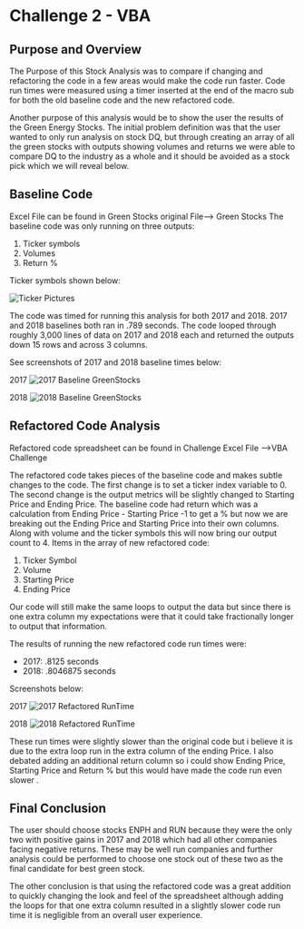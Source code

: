 ﻿
# Challenge 2 - VBA 



## Purpose and Overview

The Purpose of this Stock Analysis was to compare if changing and refactoring the code in a few areas would make the code run faster.  Code run times were measured using a timer inserted at the end of the macro sub for both the old baseline code and the new refactored code. 

Another purpose of this analysis would be to show the user the results of the Green Energy Stocks.  The initial problem definition was that the user wanted to only run analysis on stock DQ, but through creating an array of all the green stocks with outputs showing volumes and returns we were able to compare DQ to the industry as a whole and it should be avoided as a stock pick which we will reveal below. 

## Baseline Code
Excel File can be found in Green Stocks original File--> Green Stocks 
 The baseline code was only running on three outputs: 
 

 1. Ticker symbols
 2. Volumes
 3. Return %

Ticker symbols shown below:

![Ticker Pictures](https://user-images.githubusercontent.com/104876690/175838660-e3185c8f-0457-4350-a5a4-7a47b519f680.png)



The code was timed for running this analysis for both 2017 and 2018.  2017 and 2018 baselines both ran in .789 seconds.  The code looped through roughly 3,000 lines of data on 2017 and 2018 each and returned the outputs down 15 rows and across 3 columns. 

See screenshots of 2017 and 2018 baseline times below:



2017
![2017 Baseline GreenStocks](https://user-images.githubusercontent.com/104876690/175838687-ffba0b15-a525-49d7-9188-01319519a0fc.png)


2018
![2018 Baseline GreenStocks](https://user-images.githubusercontent.com/104876690/175838702-c361b407-5bb5-467c-8f0a-e0ab21b57d77.png)

## Refactored Code Analysis
Refactored code spreadsheet can be found in Challenge Excel File -->VBA Challenge

The refactored code takes pieces of the baseline code and makes subtle changes to the code. The first change is to set a ticker index variable to 0.    The second change is the output metrics will be slightly changed to Starting Price and Ending Price.  The baseline code had return which was a calculation from Ending Price - Starting Price -1 to get a %  but now we are breaking out the Ending Price and Starting Price into their own columns.  Along with volume and the ticker symbols this will now bring our output count to 4.
Items in the array of new refactored code:
 1.  Ticker Symbol
 2. Volume
 3. Starting Price
 4. Ending Price 


Our code will still make the same loops to output the data but since there is one extra column my expectations were that it could take fractionally longer to output that information. 

The results of running the new refactored code run times were:

 - 2017: .8125 seconds
 - 2018: .8046875 seconds

Screenshots below:

2017
![2017 Refactored RunTime](https://user-images.githubusercontent.com/104876690/175838728-41095680-1a06-4788-a07c-f67ee6dc1a9d.png)

2018
![2018 Refactored RunTime](https://user-images.githubusercontent.com/104876690/175838734-dd77b43e-3748-4830-ac3c-a86cbc94dd28.png)




These run times were slightly slower than the original code but i believe it is due to the extra loop run in the extra column of the ending Price.  I also debated adding an additional return column so i could show Ending Price, Starting Price and Return % but this would have made the code run even slower .  



## Final Conclusion

The user should choose stocks ENPH and RUN because they were the only two with positive gains in 2017 and 2018 which had all other companies facing negative returns.  These may be well run companies and further analysis could be performed to choose one stock out of these two as the final candidate for best green stock. 

The other conclusion is that using the refactored code was a great addition to quickly changing the look and feel of the spreadsheet although adding the loops for that one extra column resulted in a slightly slower code run time it is negligible from an overall user experience. 
